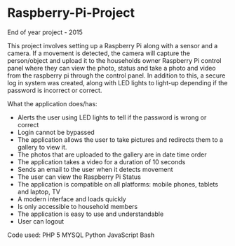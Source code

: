 # Raspberry-Pi-Project

End of year project - 2015


This project involves setting up a Raspberry Pi along with a sensor and a camera. If a movement is detected, the camera will capture the person/object and upload it to the households owner Raspberry Pi control panel where they can view the photo, status and take a photo and video from the raspberry pi through the control panel. In addition to this, a secure log in system was created, along with LED lights to light-up depending if the password is incorrect or correct.

What the application does/has:
* Alerts the user using LED lights to tell if the password is wrong or correct
* Login cannot be bypassed
* The application allows the user to take pictures and redirects them to a gallery to view it.
* The photos that are uploaded to the gallery are in date time order
* The application takes a video for a duration of 10 seconds
* Sends an email to the user when it detects movement
* The user can view the Raspberry Pi Status
* The application is compatible on all platforms: mobile phones, tablets and laptop, TV
* A modern interface and loads quickly
* Is only accessible to household members
* The application is easy to use and understandable
* User can logout

Code used:
PHP 5
MYSQL
Python
JavaScript
Bash
